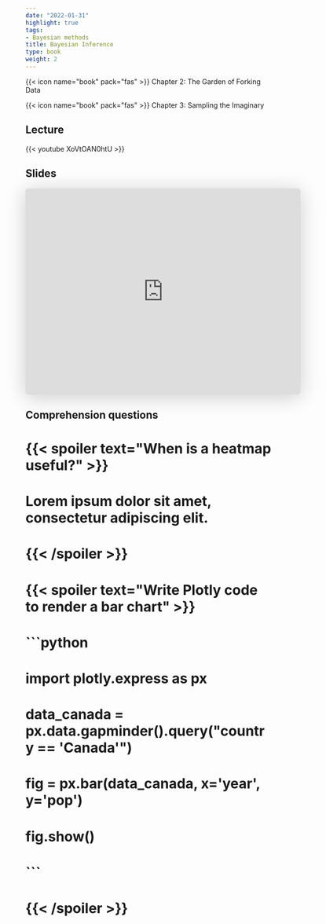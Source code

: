 ```yaml
---
date: "2022-01-31"
highlight: true
tags:
- Bayesian methods
title: Bayesian Inference
type: book
weight: 2
---
```


{{< icon name="book" pack="fas" >}} Chapter 2: The Garden of Forking Data
<p>
{{< icon name="book" pack="fas" >}} Chapter 3: Sampling the Imaginary

<!--more-->

## Lecture

{{< youtube XoVtOAN0htU >}}

## Slides

<iframe class="speakerdeck-iframe" frameborder="0" src="https://speakerdeck.com/player/3bfa335d71ac499ebb10e11073efe777" title="L02 Statistical Rethinking Winter 2019" allowfullscreen="true" mozallowfullscreen="true" webkitallowfullscreen="true" style="border: 0px; background: padding-box padding-box rgba(0, 0, 0, 0.1); margin: 0px; padding: 0px; border-radius: 6px; box-shadow: rgba(0, 0, 0, 0.2) 0px 5px 40px; width: 560px; height: 420px;" data-ratio="1.3333333333333333"></iframe>

## Comprehension questions

# {{< spoiler text="When is a heatmap useful?" >}}
# Lorem ipsum dolor sit amet, consectetur adipiscing elit.
# {{< /spoiler >}}
# 
# {{< spoiler text="Write Plotly code to render a bar chart" >}}
# ```python
# import plotly.express as px
# data_canada = px.data.gapminder().query("country == 'Canada'")
# fig = px.bar(data_canada, x='year', y='pop')
# fig.show()
# ```
# {{< /spoiler >}}

